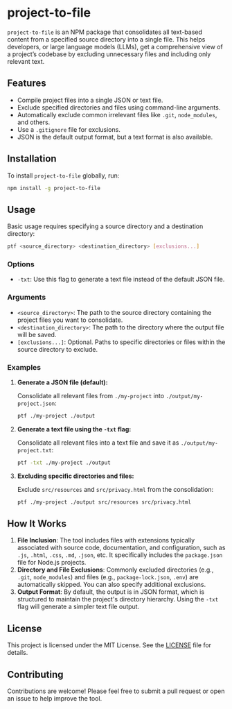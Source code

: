 
# project-to-file

`project-to-file` is an NPM package that consolidates all text-based content from a specified source directory into a single file. This helps developers, or large language models (LLMs), get a comprehensive view of a project’s codebase by excluding unnecessary files and including only relevant text.

## Features

- Compile project files into a single JSON or text file.
- Exclude specified directories and files using command-line arguments.
- Automatically exclude common irrelevant files like `.git`, `node_modules`, and others.
- Use a `.gitignore` file for exclusions.
- JSON is the default output format, but a text format is also available.

## Installation

To install `project-to-file` globally, run:

```bash
npm install -g project-to-file
```

## Usage

Basic usage requires specifying a source directory and a destination directory:

```bash
ptf <source_directory> <destination_directory> [exclusions...]
```

### Options

- `-txt`: Use this flag to generate a text file instead of the default JSON file.

### Arguments

- `<source_directory>`: The path to the source directory containing the project files you want to consolidate.
- `<destination_directory>`: The path to the directory where the output file will be saved.
- `[exclusions...]`: Optional. Paths to specific directories or files within the source directory to exclude.

### Examples

1. **Generate a JSON file (default):**

   Consolidate all relevant files from `./my-project` into `./output/my-project.json`:

   ```bash
   ptf ./my-project ./output
   ```

2. **Generate a text file using the `-txt` flag:**

   Consolidate all relevant files into a text file and save it as `./output/my-project.txt`:

   ```bash
   ptf -txt ./my-project ./output
   ```

3. **Excluding specific directories and files:**

   Exclude `src/resources` and `src/privacy.html` from the consolidation:

   ```bash
   ptf ./my-project ./output src/resources src/privacy.html
   ```

## How It Works

1. **File Inclusion**: The tool includes files with extensions typically associated with source code, documentation, and configuration, such as `.js`, `.html`, `.css`, `.md`, `.json`, etc. It specifically includes the `package.json` file for Node.js projects.
2. **Directory and File Exclusions**: Commonly excluded directories (e.g., `.git`, `node_modules`) and files (e.g., `package-lock.json`, `.env`) are automatically skipped. You can also specify additional exclusions.
3. **Output Format**: By default, the output is in JSON format, which is structured to maintain the project's directory hierarchy. Using the `-txt` flag will generate a simpler text file output.

## License

This project is licensed under the MIT License. See the [LICENSE](LICENSE) file for details.

## Contributing

Contributions are welcome! Please feel free to submit a pull request or open an issue to help improve the tool.
